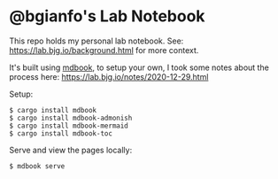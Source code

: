 # @bgianfo's Lab Notebook

This repo holds my personal lab notebook.
See: https://lab.bjg.io/background.html for more context.

It's built using [mdbook](https://rust-lang.github.io/mdBook/),
to setup your own, I took some notes about the process here: https://lab.bjg.io/notes/2020-12-29.html 

Setup:
```
$ cargo install mdbook
$ cargo install mdbook-admonish
$ cargo install mdbook-mermaid
$ cargo install mdbook-toc
```

Serve and view the pages locally:
```
$ mdbook serve
```
